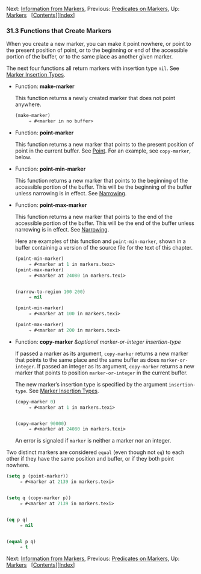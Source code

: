 

Next: [Information from Markers](Information-from-Markers.html), Previous: [Predicates on Markers](Predicates-on-Markers.html), Up: [Markers](Markers.html)   \[[Contents](index.html#SEC_Contents "Table of contents")]\[[Index](Index.html "Index")]

### 31.3 Functions that Create Markers

When you create a new marker, you can make it point nowhere, or point to the present position of point, or to the beginning or end of the accessible portion of the buffer, or to the same place as another given marker.

The next four functions all return markers with insertion type `nil`. See [Marker Insertion Types](Marker-Insertion-Types.html).

*   Function: **make-marker**

    This function returns a newly created marker that does not point anywhere.

    ```lisp
    (make-marker)
         ⇒ #<marker in no buffer>
    ```

<!---->

*   Function: **point-marker**

    This function returns a new marker that points to the present position of point in the current buffer. See [Point](Point.html). For an example, see `copy-marker`, below.

<!---->

*   Function: **point-min-marker**

    This function returns a new marker that points to the beginning of the accessible portion of the buffer. This will be the beginning of the buffer unless narrowing is in effect. See [Narrowing](Narrowing.html).

<!---->

*   Function: **point-max-marker**

    This function returns a new marker that points to the end of the accessible portion of the buffer. This will be the end of the buffer unless narrowing is in effect. See [Narrowing](Narrowing.html).

    Here are examples of this function and `point-min-marker`, shown in a buffer containing a version of the source file for the text of this chapter.

    ```lisp
    (point-min-marker)
         ⇒ #<marker at 1 in markers.texi>
    (point-max-marker)
         ⇒ #<marker at 24080 in markers.texi>
    ```

    ```lisp
    ```

    ```lisp
    (narrow-to-region 100 200)
         ⇒ nil
    ```

    ```lisp
    (point-min-marker)
         ⇒ #<marker at 100 in markers.texi>
    ```

    ```lisp
    (point-max-marker)
         ⇒ #<marker at 200 in markers.texi>
    ```

<!---->

*   Function: **copy-marker** *\&optional marker-or-integer insertion-type*

    If passed a marker as its argument, `copy-marker` returns a new marker that points to the same place and the same buffer as does `marker-or-integer`. If passed an integer as its argument, `copy-marker` returns a new marker that points to position `marker-or-integer` in the current buffer.

    The new marker’s insertion type is specified by the argument `insertion-type`. See [Marker Insertion Types](Marker-Insertion-Types.html).

    ```lisp
    (copy-marker 0)
         ⇒ #<marker at 1 in markers.texi>
    ```

    ```lisp
    ```

    ```lisp
    (copy-marker 90000)
         ⇒ #<marker at 24080 in markers.texi>
    ```

    An error is signaled if `marker` is neither a marker nor an integer.

Two distinct markers are considered `equal` (even though not `eq`) to each other if they have the same position and buffer, or if they both point nowhere.

```lisp
(setq p (point-marker))
     ⇒ #<marker at 2139 in markers.texi>
```

```lisp
```

```lisp
(setq q (copy-marker p))
     ⇒ #<marker at 2139 in markers.texi>
```

```lisp
```

```lisp
(eq p q)
     ⇒ nil
```

```lisp
```

```lisp
(equal p q)
     ⇒ t
```

Next: [Information from Markers](Information-from-Markers.html), Previous: [Predicates on Markers](Predicates-on-Markers.html), Up: [Markers](Markers.html)   \[[Contents](index.html#SEC_Contents "Table of contents")]\[[Index](Index.html "Index")]
